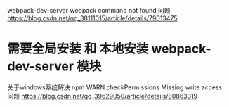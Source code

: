 
webpack-dev-server   webpack command not found 问题
https://blog.csdn.net/qq_38111015/article/details/79013475
# 需要全局安装 和 本地安装 webpack-dev-server 模块



关于windows系统解决 npm WARN checkPermissions Missing write access 问题
https://blog.csdn.net/qq_39629050/article/details/80863319